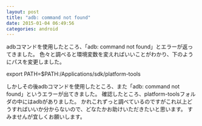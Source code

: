 ```yaml
---
layout: post
title: "adb: command not found"
date: 2015-01-04 06:49:56
categories: android
---
```

<p>adbコマンドを使用したところ、「adb: command not found」とエラーが返ってきました。
色々と調べると環境変数を変えればいいことがわかり、下のようにパスを変更しました。</p>

<p>export PATH=$PATH:/Applications/sdk/platform-tools</p>

<p>しかしその後adbコマンドを使用したところ、また「adb: command not found」というエラーが出てきました。
確認したところ、platform-toolsフォルダの中にはadbがありました。
かれこれずっと調べているのですがこれ以上どうすればいいか分からないので、どなたかお助けいただきたいと思います。
すみませんが宜しくお願いします。</p>

